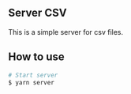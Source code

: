 ## Server CSV

This is a simple server for csv files.

## How to use

```bash
# Start server
$ yarn server
```